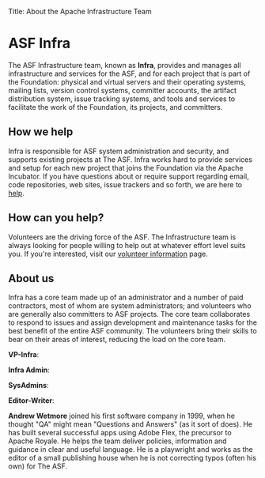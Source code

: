 Title: About the Apache Infrastructure Team

# ASF Infra
The ASF Infrastructure team, known as **Infra**, provides and manages all infrastructure and services for the ASF, and for each project that is part of the Foundation: physical and virtual servers and their operating systems, mailing lists, version control systems, committer accounts, the artifact distribution system, issue tracking systems, and tools and services to facilitate the work of the Foundation, its projects, and committers.

## How we help
Infra is responsible for ASF system administration and security, and supports existing projects at The ASF. Infra works hard to provide services and setup for each new project that joins the Foundation via the Apache Incubator. If you have questions about or require support regarding email, code repositories, web sites, issue trackers and so forth, we are here to [help](contact.html). 

## How can you help?
Volunteers are the driving force of the ASF. The Infrastructure team is always looking for people willing to help out at whatever effort level suits you. If you're interested, visit our [volunteer information](infra-volunteer.html) page.

## About us
Infra has a core team made up of an administrator and a number of paid contractors, most of whom are system administrators; and volunteers who are generally also committers to ASF projects. The core team collaborates to respond to issues and assign development and maintenance tasks for the best benefit of the entire ASF community. The volunteers bring their skills to bear on their areas of interest, reducing the load on the core team.

**VP-Infra**:

**Infra Admin**:

**SysAdmins**:



**Editor-Writer**: 

**Andrew Wetmore** joined his first software company in 1999, when he thought "QA" might mean "Questions and Answers" (as it sort of does). He has built several successful apps using Adobe Flex, the precursor to Apache Royale. He helps the team deliver policies, information and guidance in clear and useful language. He is a playwright and works as the editor of a small publishing house when he is not correcting typos (often his own) for The ASF.
